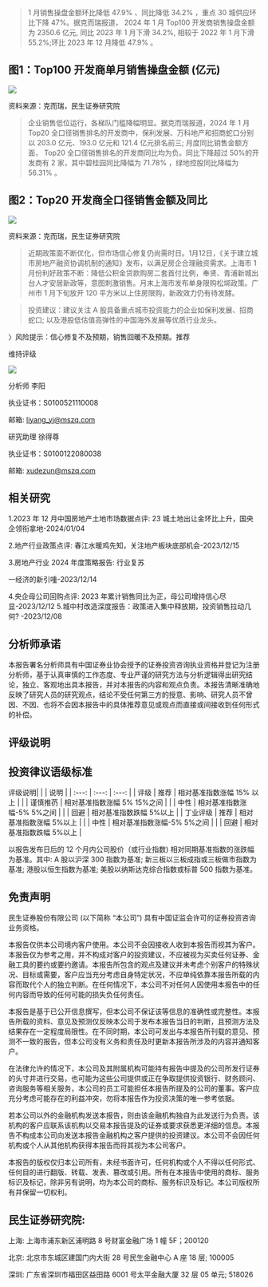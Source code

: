 >1 月销售操盘金额环比降低 $47.9 \%$ 、同比降低 $34.2 \%$ ，重点 30 城供应环比下降 47\%。据克而瑞报道， 2024 年 1 月 Top100 开发商销售操盘金额为 2350.6 亿元, 同比 2023 年 1 月下滑 $34.2 \%$, 相较于 2022 年 1 月下滑 $55.2 \%$;环比 2023 年 12 月降低 $47.9 \%$ 。

## 图1：Top100 开发商单月销售操盘金额 (亿元)

![](https://cdn.mathpix.com/cropped/2024_04_30_e11583ccc7adb29f1527g-1.jpg?height=414&width=1086&top_left_y=724&top_left_x=174)

资料来源：克而瑞，民生证券研究院

>企业销售低位运行，各梯队门槛降幅明显。据克而瑞报道，2024 年 1 月 Top20 全口径销售排名的开发商中，保利发展、万科地产和招商蛇口分别以 203.0 亿元、193.0 亿元和 121.4 亿元排名前三; 月度同比销售金额方面， Top20 全口径销售排名的开发商同比均为负。同比下降超过 50\%的开发商有 2 家，其中碧桂园同比降幅为 $71.78 \%$ ，绿地控股同比降幅为 $56.31 \%$ 。

## 图2：Top20 开发商全口径销售金额及同比

![](https://cdn.mathpix.com/cropped/2024_04_30_e11583ccc7adb29f1527g-1.jpg?height=548&width=1168&top_left_y=1519&top_left_x=181)

资料来源：克而瑞，民生证券研究院

> 近期政策面不断优化，但市场信心修复仍尚需时日。1月12日，《关于建立城市房地产融资协调机制的通知》发布，以满足房企合理融资需求。上海市 1 月份利好政策不断：降低公积金贷款购房二套首付比例，奉贤、青浦新城出台人才安居新政等，意图刺激销售。月末上海市发布单身限购松垹政策。广州市 1 月下旬放开 120 平方米以上住房限购，新政效力仍有待发酵。

>投资建议：建议关注 A 股具备重点城市投资能力的企业如保利发展、招商蛇口; 以及港股低估值高弹性的中国海外发展等优质行业龙头。

〉风险提示：信心修复不及预期，销售回暖不及预期。推荐

维持评级

![](https://cdn.mathpix.com/cropped/2024_04_30_e11583ccc7adb29f1527g-1.jpg?height=326&width=320&top_left_y=588&top_left_x=1505)

分析师 李阳

执业证书：S0100521110008

邮箱: liyang_yj@mszq.com

研究助理 徐得尊

执业证书：S0100122080038

邮箱: xudezun@mszq.com

## 相关研究

1.2023 年 12 月中国房地产土地市场数据点评: 23 城土地出让金环比上升，国央企领衔拿地-2024/01/04

2.地产行业政策点评: 春江水暖鸡先知，关注地产板块底部机会-2023/12/15

3.房地产行业 2024 年度策略报告: 行业复苏

一经济的新引喠-2023/12/14

4.央企母公司回购点评: 2023 年累计销售同比为正，母公司增持信心尽显-2023/12/12 5.城中村改造深度报告：政策进入集中释放期，投资销售拉动几何? -2023/12/08

## 分析师承诺

本报告署名分析师具有中国证券业协会授予的证券投资咨询执业资格并登记为注册分析师，基于认真审慎的工作态度、专业严谨的研究方法与分析逻辑得出研究结论，独立、客观地出具本报告，并对本报告的内容和观点负责。本报告清晰准确地反映了研究人员的研究观点，结论不受任何第三方的授意、影响、研究人员不曾因、不因、也将不会因本报告中的具体推荐意见或观点而直接或间接收到任何形式的补偿。

## 评级说明

## 投资律议语级标准

评级说明|  |  | 说明 |
| :---: | :---: | :---: |
| 评级 | 推荐 | 相对基准指数涨幅 $15 \%$ 以上 |
|  | 谨慎推芿 | 相对基准指数涨幅 5\% 15\%之间 |
|  | 中性 | 相对基准指数涨幅-5\% 5\%之间 |
|  | 回避 | 相对基准指数跌幅 5\%以上 |
| 丁业评级 | 推荐 | 相对基准指数涨幅 5\%以上 |
|  | 中性 | 相对基准指数涨幅-5\% 5\%之间 |
|  | 回避 | 相对基准指数跌幅 5\%以上 |

以报告发布日后的 12 个月内公司股价（或行业指数) 相对同期基准指数的涨跌幅为基准。其中: A 股以沪深 300 指数为基准; 新三板以三板成指或三板做市指数为基准; 港股以恒生指数为基准; 美股以纳斯达克综合指数或标普 500 指数为基准。

## 免责声明

民生证券股份有限公司 (以下简称 “本公司”) 具有中国证监会许可的证券投资咨询业务资格。

本报告仅供本公司境内客户使用。本公司不会因接收人收到本报告而视其为客户。本报告仅为参考之用，并不构成对客户的投资建议，不应被视为买卖任何证券、金融工具的要约或要约邀请。本报告所包含的观点及建议并未考虑个别客户的特殊状况、目标或需要，客户应当充分考虑自身特定状况，不应单纯依靠本报告所载的内容而取代个人的独立判断。在任何情况下，本公司不对任何人因使用本报告中的任何内容而导致的任何可能的损失负任何责任。

本报告是基于已公开信息撰写，但本公司不保证该等信息的准确性或完整性。本报告所载的资料、意见及预测仅反映本公司于发布本报告当日的判断，且预测方法及结果存在一定程度局限性。在不同时期，本公司可发出与本报告所刊载的意见、预测不一致的报告，但本公司没有义务和责任及时更新本报告所涉及的内容并通知客户。

在法律允许的情况下，本公司及其附属机构可能持有报告中提及的公司所发行证券的头寸并进行交易，也可能为这些公司提供或正在争取提供投资银行、财务顾问、咨询服务等相关服务，本公司的员工可能担任本报告所提及的公司的董事。客户应充分考虑可能存在的利益冲突，勿将本报告作为投资决策的唯一参考依据。

若本公司以外的金融机构发送本报告，则由该金融机构独自为此发送行为负责。该机构的客户应联系该机构以交易本报告提及的证券或要求获悉更洋细的信息。本报告不构成本公司向发送本报告金融机构之客户提供的投资建议。本公司不会因任何机构或个人从其他机构获得本报告而将其视为本公司客户。

本报告的版权仅归本公司所有，未经书面许可，任何机构或个人不得以任何形式、任何目的进行翻版、转载、发表、篡改或引用。所有在本报告中使用的商标、服务标识及标记，除非另有说明，均为本公司的商标、服务标识及标记。本公司版权所有并保留一切权利。

## 民生证券研究院:

上海: 上海市浦东新区浦明路 8 号财富金融广场 1 幢 5F；200120

北京: 北京市东城区建国门内大街 28 号民生金融中心 $\mathrm{A}$ 座 18 层; 100005

深圳: 广东省深圳市福田区益田路 6001 号太平金融大厦 32 层 05 单元; 518026

